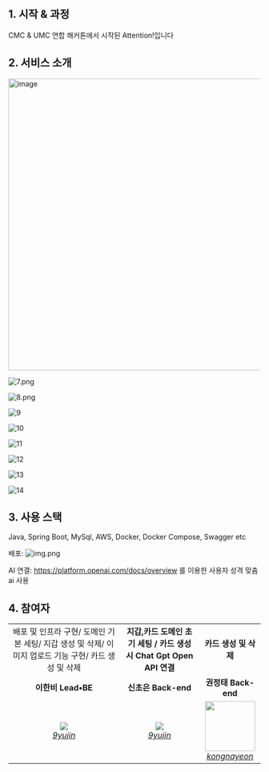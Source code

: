 ## 1. 시작 & 과정
CMC & UMC 연합 해커톤에서 시작된 Attention!입니다

## 2. 서비스 소개
<img width="583" alt="image" src="https://github.com/2023-Attention-Hackerthon/server/assets/99820610/d69ff215-c1a6-4f3b-ae4a-9d1edca0bbeb">

![7.png](..%2F..%2FDownloads%2F7.png)

![8.png](..%2F..%2FDownloads%2F8.png)

![9](https://github.com/2023-Attention-Hackerthon/server/assets/99820610/a9026d76-88fe-41e6-876a-d11e94597a05)

![10](https://github.com/2023-Attention-Hackerthon/server/assets/99820610/ae062d97-19d6-4382-b081-3aaf66899d31)


![11](https://github.com/2023-Attention-Hackerthon/server/assets/99820610/caf39f81-719b-47e4-9fa8-f9caa9bf7fb7)

![12](https://github.com/2023-Attention-Hackerthon/server/assets/99820610/83a0bb30-a2fe-4037-b5a4-ebbfc209ca13)


![13](https://github.com/2023-Attention-Hackerthon/server/assets/99820610/ffd23625-48ab-4516-8c28-dbd5c10cbcbe)

![14](https://github.com/2023-Attention-Hackerthon/server/assets/99820610/66e4f951-78be-4bee-a274-cd53a12ae8a1)


## 3. 사용 스택
Java, Spring Boot, MySql, AWS, Docker, Docker Compose, Swagger etc

배포:
![img.png](img.png)

AI 연결: https://platform.openai.com/docs/overview 를 이용한 사용자 성격 맞춤 ai 사용

## 4. 참여자
<table>
    <tr align="center">
        <td>
배포 및 인프라 구현/
도메인 기본 세팅/
지갑 생성 및 삭제/ 
이미지 업로드 기능 구현/
카드 생성 및 삭제</B></td>
        <td><B>지갑,카드 도메인 초기 세팅
/ 카드 생성 시 Chat Gpt Open API 연결</B></td>
        <td><B>카드 생성 및 삭제</B></td>
    </tr>
    <tr align="center">
        <td><B>이한비<B> Lead•BE</td>
        <td><B>신초은<B> <B>Back-end<B></td>
        <td><B>권정태<B> <B>Back-end<B></td>
    </tr>
    <tr align="center">
        <td>
            <img src="https://github.com/AlmondBreez3.png?size=100">
            <br>
            <a href="https://github.com/AlmondBreez3"><I>9yujin</I></a>
        </td>
        <td>
            <img src="https://github.com/choeun7.png?size=100">
            <br>
            <a href="https://github.com/choeun7"><I>9yujin</I></a>
        </td>
        <td>
            <img src="https://github.com/oxdjww.png?size=100" width="100">
            <br>
            <a href="https://github.com/oxdjww"><I>kongnayeon</I></a>
        </td>
    </tr>
</table>
